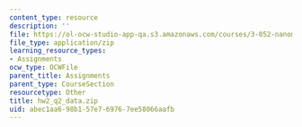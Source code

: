 ```yaml
---
content_type: resource
description: ''
file: https://ol-ocw-studio-app-qa.s3.amazonaws.com/courses/3-052-nanomechanics-of-materials-and-biomaterials-spring-2007/abec1aa698b157e769767ee58066aafb_hw2_q2_data.zip
file_type: application/zip
learning_resource_types:
- Assignments
ocw_type: OCWFile
parent_title: Assignments
parent_type: CourseSection
resourcetype: Other
title: hw2_q2_data.zip
uid: abec1aa6-98b1-57e7-6976-7ee58066aafb
---
```

